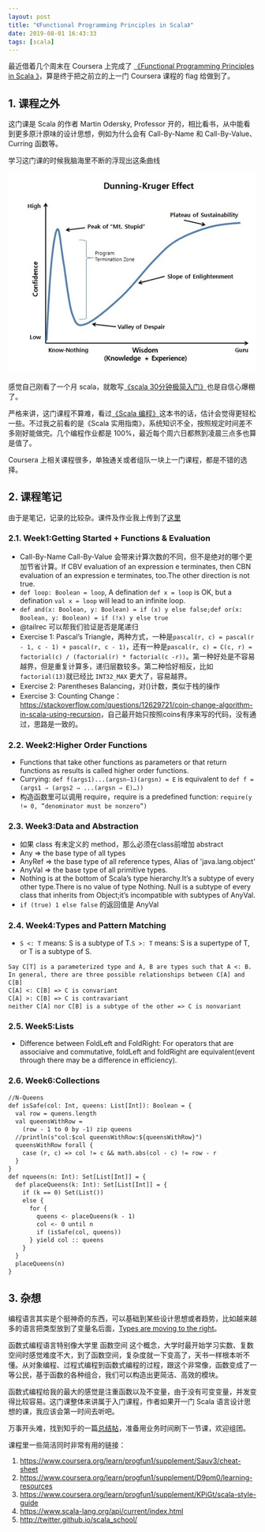 ```yaml
---
layout: post
title: "《Functional Programming Principles in Scala》"
date: 2019-08-01 16:43:33
tags: [scala]
---
```


最近借着几个周末在 Coursera 上完成了 [《Functional Programming Principles in Scala
》](https://www.coursera.org/learn/progfun1/home/welcome)，算是终于把之前立的上一门 Coursera 课程的 flag 给做到了。

## 1. 课程之外

这门课是 Scala 的作者 Martin Odersky, Professor 开的，相比看书，从中能看到更多原汁原味的设计思想，例如为什么会有 Call-By-Name 和 Call-By-Value、Curring 函数等。

学习这门课的时候我脑海里不断的浮现出这条曲线

![Dunning-Kruger Effect](/assets/images/Dunning_Kruger_Effect.jpeg)

感觉自己刚看了一个月 scala，就敢写[《scala 30分钟极简入门》](https://izualzhy.cn/scala-beginner)也是自信心爆棚了。

严格来讲，这门课程不算难，看过[《Scala 编程》](https://book.douban.com/subject/5377415/)这本书的话，估计会觉得更轻松一些。不过我之前看的是《Scala 实用指南》，系统知识不全，按照规定时间差不多刚好能做完。几个编程作业都是 100%，最近每个周六日都熬到凌晨三点多也算是值了。

Coursera 上相关课程很多，单独通关或者组队一块上一门课程，都是不错的选择。

## 2. 课程笔记

由于是笔记，记录的比较杂。课件及作业我上传到了[这里](https://github.com/yingshin/Distributed-Systems/tree/master/FunctionalProgrammingPrinciplesInScala)

### 2.1. Week1:Getting Started + Functions & Evaluation


+ Call-By-Name Call-By-Value 会带来计算次数的不同，但不是绝对的哪个更加节省计算。If CBV evaluation of an expression e terminates, then CBN evaluation of an expression e terminates, too.The other direction is not true.  
+ `def loop: Boolean = loop`, A defination `def x = loop` is OK, but a defination `val x = loop` will lead to an infinite loop.  
+ `def and(x: Boolean, y: Boolean) = if (x) y else false;def or(x: Boolean, y: Boolean) = if (!x) y else true`
+ @tailrec 可以帮我们验证是否是尾递归
+ Exercise 1: Pascal’s Triangle，两种方式，一种是`pascal(r, c) = pascal(r - 1, c - 1) + pascal(r, c - 1)`，还有一种是`pascal(r, c) = C(c, r) = factorial(c) / (factorial(r) * factorial(c -r))`。第一种好处是不容易越界，但是重复计算多，递归层数较多。第二种恰好相反，比如 `factorial(13)`就已经比 `INT32_MAX` 更大了，容易越界。  
+ Exercise 2: Parentheses Balancing，对()计数，类似于栈的操作  
+ Exercise 3: Counting Change：<https://stackoverflow.com/questions/12629721/coin-change-algorithm-in-scala-using-recursion>，自己最开始只按照coins有序来写的代码，没有通过，思路是一致的。

### 2.2. Week2:Higher Order Functions

+ Functions that take other functions as parameters or that return functions as results is called higher order functions.  
+ Currying: `def f(args1)...(argsn−1)(argsn) = E` is equivalent to `def f = (args1 ⇒ (args2 ⇒ ...(argsn ⇒ E)…))`  
+ 构造函数里可以调用 require，require is a predefined function: `require(y != 0, ”denominator must be nonzero”)`  

### 2.3. Week3:Data and Abstraction

+ 如果 class 有未定义的 method，那么必须在class前增加 abstract  
+ Any => the base type of all types  
+ AnyRef => the base type of all reference types, Alias of 'java.lang.object'  
+ AnyVal => the base type of all primitive types.  
+ Nothing is at the bottom of Scala’s type hierarchy.It’s a subtype of every other type.There is no value of type Nothing.  Null is a subtype of every class that inherits from Object;it’s incompatible with subtypes of AnyVal.  
+ `if (true) 1 else false` 的返回值是 AnyVal

### 2.4. Week4:Types and Pattern Matching

+ `S <: T` means: S is a subtype of T.`S >: T` means: S is a supertype of T, or T is a subtype of S.  

```
Say C[T] is a parameterized type and A, B are types such that A <: B.
In general, there are three possible relationships between C[A] and C[B]
C[A] <: C[B] => C is convariant
C[A] >: C[B] => C is contravariant
neither C[A] nor C[B] is a subtype of the other => C is nonvariant
```

### 2.5. Week5:Lists

+ Difference between FoldLeft and FoldRight: For operators that are associaive and commutative, foldLeft and foldRight are equivalent(event through there may be a difference in efficiency).  

### 2.6. Week6:Collections

```
//N-Queens
def isSafe(col: Int, queens: List[Int]): Boolean = {
  val row = queens.length
  val queensWithRow =
    (row - 1 to 0 by -1) zip queens
  //println(s"col:$col queensWithRow:${queensWithRow}")
  queensWithRow forall {
    case (r, c) => col != c && math.abs(col - c) != row - r
  }
}
def nqueens(n: Int): Set[List[Int]] = {
  def placeQueens(k: Int): Set[List[Int]] = {
    if (k == 0) Set(List())
    else {
      for {
        queens <- placeQueens(k - 1)
        col <- 0 until n
        if (isSafe(col, queens))
      } yield col :: queens
    }
  }
  placeQueens(n)
}

```

## 3. 杂想

编程语言其实是个挺神奇的东西，可以基础到某些设计思想或者趋势，比如越来越多的语言把类型放到了变量名后面，[Types are moving to the right](https://medium.com/@elizarov/types-are-moving-to-the-right-22c0ef31dd4a)。

函数式编程语言特别像大学里 函数空间 这个概念，大学时最开始学习实数、复数空间时感觉难度不大，到了函数空间，复杂度就一下变高了，天书一样根本听不懂。从对象编程、过程式编程到函数式编程的过程，跟这个非常像，函数变成了一等公民，基于函数的各种组合，我们可以构造出更简洁、高效的模块。

函数式编程给我的最大的感觉是注重函数以及不变量，由于没有可变变量，并发变得比较容易。这门课整体来讲属于入门课程，作者如果开一门 Scala 语言设计思想的课，我应该会第一时间去听吧。

万事开头难，找到知乎的一篇[总结帖](https://www.zhihu.com/question/22436320/answer/32665792)，准备用业务时间刷下一节课，欢迎组团。

课程里一些简洁同时非常有用的链接：

1. <https://www.coursera.org/learn/progfun1/supplement/Sauv3/cheat-sheet>
2. <https://www.coursera.org/learn/progfun1/supplement/D9pm0/learning-resources>
3. <https://www.coursera.org/learn/progfun1/supplement/KPiGt/scala-style-guide>
4. <https://www.scala-lang.org/api/current/index.html>
5. <http://twitter.github.io/scala_school/>
